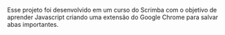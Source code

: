 Esse projeto foi desenvolvido em um curso do Scrimba com o objetivo de aprender Javascript criando uma extensão do Google Chrome para salvar abas importantes.
